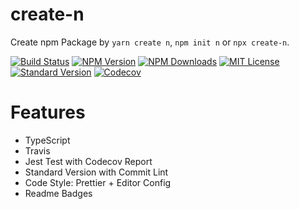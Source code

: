 # create-n

Create npm Package by `yarn create n`, `npm init n` or `npx create-n`.

[![Build Status][travis-image]][travis-url]
[![NPM Version][npm-version-image]][npm-url]
[![NPM Downloads][npm-downloads-image]][npm-url]
[![MIT License][license-image]][license-url]
[![Standard Version][standard-version-image]][standard-version-url]
[![Codecov][codecov-image]][codecov-url]

# Features

- TypeScript
- Travis
- Jest Test with Codecov Report
- Standard Version with Commit Lint
- Code Style: Prettier + Editor Config
- Readme Badges

[travis-image]: https://img.shields.io/travis/vivaxy/create-n.svg?style=flat-square
[travis-url]: https://travis-ci.org/vivaxy/create-n
[npm-version-image]: https://img.shields.io/npm/v/create-n.svg?style=flat-square
[npm-url]: https://www.npmjs.com/package/create-n
[npm-downloads-image]: https://img.shields.io/npm/dt/create-n.svg?style=flat-square
[license-image]: https://img.shields.io/npm/l/create-n.svg?style=flat-square
[license-url]: LICENSE
[standard-version-image]: https://img.shields.io/badge/release-standard%20version-brightgreen.svg?style=flat-square
[standard-version-url]: https://github.com/conventional-changelog/standard-version
[codecov-image]: https://img.shields.io/codecov/c/github/vivaxy/create-n.svg?style=flat-square
[codecov-url]: https://codecov.io/gh/vivaxy/create-n
